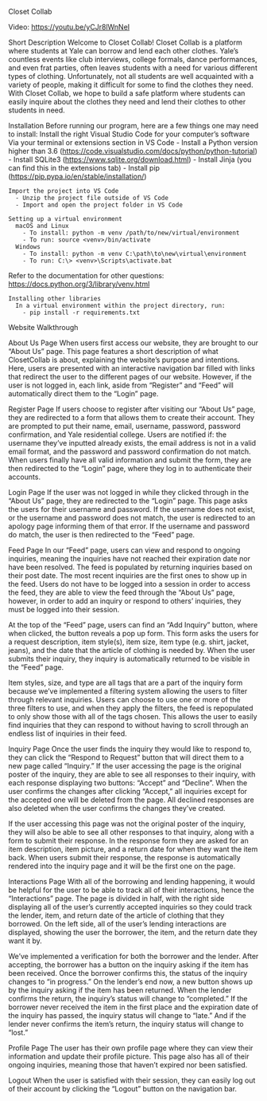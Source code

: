 Closet Collab

Video: https://youtu.be/yCJr8lWnNeI

Short Description
Welcome to Closet Collab! Closet Collab is a platform where students at Yale can borrow and lend each other clothes. Yale’s  countless events like club interviews, college formals, dance performances, and even frat parties, often leaves students with a need for various different types of clothing. Unfortunately, not all students are well acquainted with a variety of people, making it difficult for some to find the clothes they need. With Closet Collab, we hope to build a safe platform where students can easily inquire about the clothes they need and lend their clothes to other students in need. 

Installation
Before running our program, here are a few things one may need to install:
    Install the right Visual Studio Code for your computer’s software
      Via your terminal or extensions section in VS Code
        - Install a Python version higher than 3.6 (https://code.visualstudio.com/docs/python/python-tutorial)
        - Install SQLite3 (https://www.sqlite.org/download.html)
        - Install Jinja (you can find this in the extensions tab)
        - Install pip (https://pip.pypa.io/en/stable/installation/)
    
    Import the project into VS Code
      - Unzip the project file outside of VS Code
      - Import and open the project folder in VS Code   
    
    Setting up a virtual environment
      macOS and Linux
        - To install: python -m venv /path/to/new/virtual/environment
        - To run: source <venv>/bin/activate
      Windows
        - To install: python -m venv C:\path\to\new\virtual\environment
        - To run: C:\> <venv>\Scripts\activate.bat

Refer to the documentation for other questions: https://docs.python.org/3/library/venv.html

    Installing other libraries
      In a virtual environment within the project directory, run:
        - pip install -r requirements.txt

Website Walkthrough

About Us Page
When users first access our website, they are brought to our “About Us” page. This page features a short description of what ClosetCollab is about, explaining the website’s purpose and intentions. Here, users are presented with an interactive navigation bar filled with links that redirect the user to the different pages of our website. However, if the user is not logged in, each link, aside from “Register” and “Feed” will automatically direct them to the “Login” page.

Register Page
If users choose to register after visiting our “About Us” page, they are redirected to a form that allows them to create their account. They are prompted to put their name, email, username, password, password confirmation, and Yale residential college. Users are notified if: the username they’ve inputted already exists, the email address is not in a valid email format, and the password and password confirmation do not match. When users finally have all valid information and submit the form, they are then redirected to the “Login” page, where they log in to authenticate their accounts. 

Login Page
If the user was not logged in while they clicked through in the “About Us” page, they are redirected to the “Login” page. This page asks the users for their username and password. If the username does not exist, or the username and password does not match, the user is redirected to an apology page informing them of that error. If the username and password do match, the user is then redirected to the “Feed” page. 

Feed Page
In our “Feed” page, users can view and respond to ongoing inquiries, meaning the inquiries have not reached their expiration date nor have been resolved. The feed is populated by returning inquiries based on their post date. The most recent inquiries are the first ones to show up in the feed. Users do not have to be logged into a session in order to access the feed, they are able to view the feed through the “About Us” page, however, in order to add an inquiry or respond to others’ inquiries, they must be logged into their session. 

At the top of the “Feed” page, users can find an “Add Inquiry” button, where when clicked, the button reveals a pop up form. This form asks the users for a request description, item style(s), item size, item type (e.g. shirt, jacket, jeans), and the date that the article of clothing is needed by. When the user submits their inquiry, they inquiry is automatically returned to be visible in the “Feed” page. 

Item styles, size, and type are all tags that are a part of the inquiry form because we’ve implemented a filtering system allowing the users to filter through relevant inquiries. Users can choose to use one or more of the three filters to use, and when they apply the filters, the feed is repopulated to only show those with all of the tags chosen. This allows the user to easily find inquiries that they can respond to without having to scroll through an endless list of inquiries in their feed. 

Inquiry Page
Once the user finds the inquiry they would like to respond to, they can click the “Respond to Request” button that will direct them to a new page called “Inquiry.” If the user accessing the page is the original poster of the inquiry, they are able to see all responses to their inquiry, with each response displaying two buttons: “Accept” and “Decline”. When the user confirms the changes after clicking “Accept,” all inquiries except for the accepted one will be deleted from the page. All declined responses are also deleted when the user confirms the changes they’ve created. 

If the user accessing this page was not the original poster of the inquiry, they will also be able to see all other responses to that inquiry, along with a form to submit their response. In the response form they are asked for an item description, item picture, and a return date for when they want the item back. When users submit their response, the response is automatically rendered into the inquiry page and it will be the first one on the page. 

Interactions Page
With all of the borrowing and lending happening, it would be helpful for the user to be able to track all of their interactions, hence the “Interactions” page. The page is divided in half, with the right side displaying all of the user’s currently accepted inquiries so they could track the lender, item, and return date of the article of clothing that they borrowed. On the left side, all of the user’s lending interactions are displayed, showing the user the borrower, the item, and the return date they want it by. 

We’ve implemented a verification for both the borrower and the lender. After accepting, the borrower has a button on the inquiry asking if the item has been received. Once the borrower confirms this, the status of the inquiry changes to “in progress.” On the lender’s end now, a new button shows up by the inquiry asking if the item has been returned. When the lender confirms the return, the inquiry’s status will change to “completed.” If the borrower never received the item in the first place and the expiration date of the inquiry has passed, the inquiry status will change to “late.” And if the lender never confirms the item’s return, the inquiry status will change to “lost.”

Profile Page
The user has their own profile page where they can view their information and update their profile picture. This page also has all of their ongoing inquiries, meaning those that haven’t expired nor been satisfied. 

Logout
When the user is satisfied with their session, they can easily log out of their account by clicking the “Logout” button on the navigation bar. 
